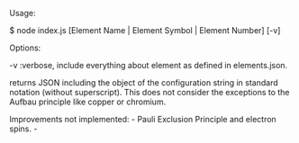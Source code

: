 Usage:

$ node index.js [Element Name | Element Symbol | Element Number] [-v]

Options: 

-v	:verbose, include everything about element as defined in elements.json.

returns JSON including the object of the configuration string in standard notation (without superscript). This does not consider the exceptions to the Aufbau principle like copper or chromium.

Improvements not implemented:
	- Pauli Exclusion Principle and electron spins.
	- 
